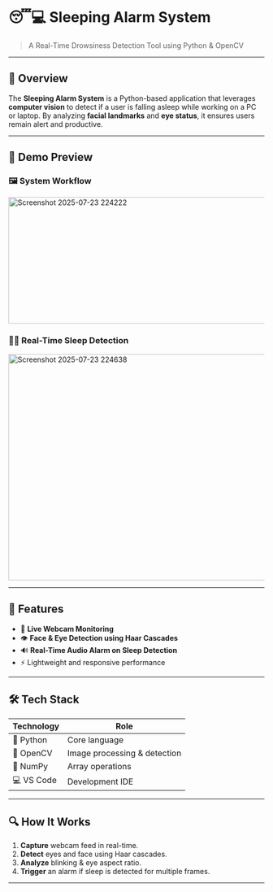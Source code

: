 # 😴💻 Sleeping Alarm System
> A Real-Time Drowsiness Detection Tool using Python & OpenCV

---

## 🧠 Overview

The **Sleeping Alarm System** is a Python-based application that leverages **computer vision** to detect if a user is falling asleep while working on a PC or laptop. By analyzing **facial landmarks** and **eye status**, it ensures users remain alert and productive.

---

## 📸 Demo Preview

### 🖼️ System Workflow

<img width="668" height="249" alt="Screenshot 2025-07-23 224222" src="https://github.com/user-attachments/assets/834959b8-bef6-4cff-a11a-c786b6e77423" />

### 🧑‍💻 Real-Time Sleep Detection

<img width="864" height="445" alt="Screenshot 2025-07-23 224638" src="https://github.com/user-attachments/assets/77adc151-d0e8-4004-9cce-28f6a0a1f37b" />

---

## 🎯 Features

- 🎥 **Live Webcam Monitoring**
- 👁️ **Face & Eye Detection using Haar Cascades**
- 🔊 **Real-Time Audio Alarm on Sleep Detection**
- ⚡ Lightweight and responsive performance

---

## 🛠️ Tech Stack

| Technology | Role                          |
|------------|-------------------------------|
| 🐍 Python  | Core language                  |
| 🧠 OpenCV  | Image processing & detection   |
| 🔢 NumPy   | Array operations               |
| 💻 VS Code | Development IDE                |

---

## 🔍 How It Works

1. **Capture** webcam feed in real-time.
2. **Detect** eyes and face using Haar cascades.
3. **Analyze** blinking & eye aspect ratio.
4. **Trigger** an alarm if sleep is detected for multiple frames.

---

